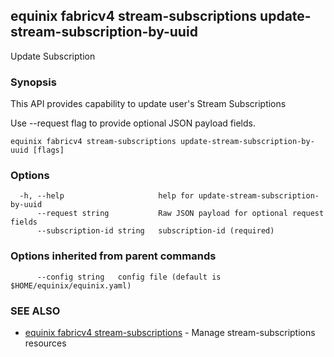 ## equinix fabricv4 stream-subscriptions update-stream-subscription-by-uuid

Update Subscription

### Synopsis

This API provides capability to update user's Stream Subscriptions

Use --request flag to provide optional JSON payload fields.

```
equinix fabricv4 stream-subscriptions update-stream-subscription-by-uuid [flags]
```

### Options

```
  -h, --help                     help for update-stream-subscription-by-uuid
      --request string           Raw JSON payload for optional request fields
      --subscription-id string   subscription-id (required)
```

### Options inherited from parent commands

```
      --config string   config file (default is $HOME/equinix/equinix.yaml)
```

### SEE ALSO

* [equinix fabricv4 stream-subscriptions](equinix_fabricv4_stream-subscriptions.md)	 - Manage stream-subscriptions resources

